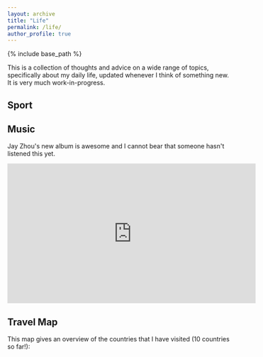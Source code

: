 ```yaml
---
layout: archive
title: "Life"
permalink: /life/
author_profile: true
---
```


{% include base_path %}

This is a collection of thoughts and advice on a wide range of topics, specifically about my daily life, updated whenever I think of something new. It is very much work-in-progress.

## Sport



## Music

Jay Zhou's new album is awesome and I cannot bear that someone hasn't listened this yet. 

<html>
<iframe width="560" height="315" src="https://www.youtube.com/embed/1emA1EFsPMM" title="YouTube video player" frameborder="0" allow="accelerometer; autoplay; clipboard-write; encrypted-media; gyroscope; picture-in-picture" allowfullscreen></iframe>
</html>

## Travel Map

This map gives an overview of the countries that I have visited (10 countries so far!):

<html>
  <link rel="stylesheet" href="/files/jquery-jvectormap-2.0.5.css" type="text/css" media="screen"/>
  <script src="/files/jquery-3.4.1.min.js"></script>
  <script src="/files/jquery-jvectormap-2.0.5.min.js"></script>
  <script src="/files/jquery-jvectormap-world-mill.js"></script>

  <div id="map" style="width: 600px; height: 400px"></div>

<script type="text/javascript" src="/files/travel_map.js"></script>

</html>